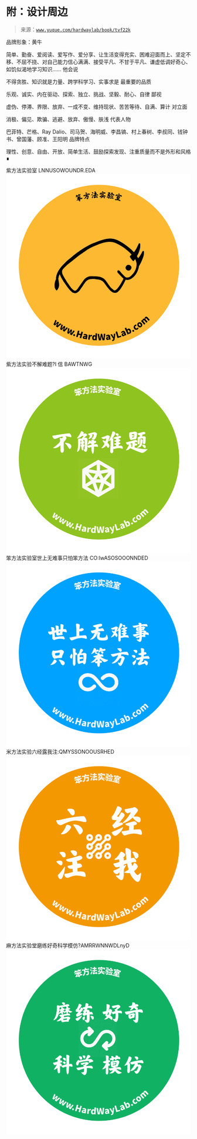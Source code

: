 # 附：设计周边

> 来源：[`www.yuque.com/hardwaylab/book/tvf22k`](https://www.yuque.com/hardwaylab/book/tvf22k)

<ne-h3 id="y5f3l" data-lake-id="y5f3l"><ne-heading-ext><ne-heading-anchor></ne-heading-anchor><ne-heading-fold></ne-heading-fold></ne-heading-ext><ne-heading-content>品牌形象：黄牛</ne-heading-content></ne-h3> 

简单、勤奋、爱阅读、爱写作、爱分享、让生活变得充实、困难迎面而上、坚定不移、不屈不挠、对自己能力信心满满、接受平凡、不甘于平凡、谦虚低调好奇心、如饥似渴地学习知识…… <ne-h3 id="g0xoS" data-lake-id="g0xoS"><ne-heading-ext><ne-heading-anchor></ne-heading-anchor><ne-heading-fold></ne-heading-fold></ne-heading-ext><ne-heading-content>他会说</ne-heading-content></ne-h3> 

不得贪胜、知识就是力量、跨学科学习、实事求是 <ne-h3 id="oXpjp" data-lake-id="oXpjp"><ne-heading-ext><ne-heading-anchor></ne-heading-anchor><ne-heading-fold></ne-heading-fold></ne-heading-ext><ne-heading-content>最重要的品质</ne-heading-content></ne-h3> 

乐观、诚实、内在驱动、探索、独立、挑战、坚毅、耐心、自律 <ne-h3 id="I93Bb" data-lake-id="I93Bb"><ne-heading-ext><ne-heading-anchor></ne-heading-anchor><ne-heading-fold></ne-heading-fold></ne-heading-ext><ne-heading-content>鄙视</ne-heading-content></ne-h3> 

虚伪、停滞、界限、放弃、一成不变、维持现状、苦苦等待、自满、算计 <ne-h3 id="gQ3AM" data-lake-id="gQ3AM"><ne-heading-ext><ne-heading-anchor></ne-heading-anchor><ne-heading-fold></ne-heading-fold></ne-heading-ext><ne-heading-content>对立面</ne-heading-content></ne-h3> 

消极、偏见、欺骗、逃避、放弃、傲慢、肤浅 <ne-h3 id="DIkcz" data-lake-id="DIkcz"><ne-heading-ext><ne-heading-anchor></ne-heading-anchor><ne-heading-fold></ne-heading-fold></ne-heading-ext><ne-heading-content>代表人物</ne-heading-content></ne-h3> 

巴菲特、芒格、Ray Dalio、司马贺、海明威、李昌镐、村上春树、李叔同、钱钟书、曾国藩、顾准、王阳明 <ne-h3 id="ujdrd" data-lake-id="ujdrd"><ne-heading-ext><ne-heading-anchor></ne-heading-anchor><ne-heading-fold></ne-heading-fold></ne-heading-ext><ne-heading-content>品牌特点</ne-heading-content></ne-h3> 

理性、创意、自由、开放、简单生活、鼓励探索发现、注重质量而不是外形和风格 ∎ 

<ne-card data-card-name="image" data-card-type="inline" id="EwOrg" data-event-boundary="card" class="ne-spacing-all">紫方法实验室 LNNUSOWOUNDR.EDA![幻灯片 7.png](img/4072368a1797f0daddb62e680fcf5585.png)<ne-card data-card-name="image" data-card-type="inline" id="u8a6ba47d" data-event-boundary="card" class="ne-spacing-all">紫方法实验不解难题?I 信 BAWTNWG![幻灯片 9.png](img/13eda168cf878d198dd6f9893ee93679.png)<ne-card data-card-name="image" data-card-type="inline" id="u5f561911" data-event-boundary="card" class="ne-spacing-all">笨方法实验室世上无难事只怕笨方法 CO:IwASOSOOONNDED![幻灯片 5.png](img/2d51b91517dd3bf3635b018d20284b97.png)<ne-card data-card-name="image" data-card-type="inline" id="u18fbce11" data-event-boundary="card" class="ne-spacing-all">米方法实验六经露我注:QMYSSONOOUSRHED![幻灯片 6.png](img/4d2d1f61ba7c821b124fdb055464fbb2.png)<ne-card data-card-name="image" data-card-type="inline" id="ue5579a26" data-event-boundary="card" class="ne-spacing-all">麻方法实验堂磨练好奇科学模仿?AMRRWNNWDLnyD![幻灯片 8.png](img/067fd4a957809c71dd8339d6f9950ec6.png)</ne-card></ne-card></ne-card></ne-card></ne-card>